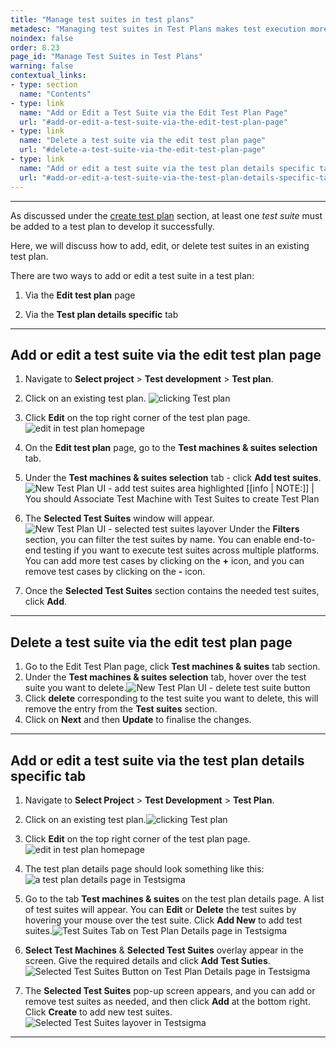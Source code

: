 ```yaml
---
title: "Manage test suites in test plans"
metadesc: "Managing test suites in Test Plans makes test execution more efficient. Learn how to add, remove, and organize test suites in test plans in Testsigma."
noindex: false
order: 8.23
page_id: "Manage Test Suites in Test Plans"
warning: false
contextual_links:
- type: section
  name: "Contents" 
- type: link
  name: "Add or Edit a Test Suite via the Edit Test Plan Page"
  url: "#add-or-edit-a-test-suite-via-the-edit-test-plan-page"
- type: link
  name: "Delete a test suite via the edit test plan page"
  url: "#delete-a-test-suite-via-the-edit-test-plan-page"
- type: link
  name: "Add or edit a test suite via the test plan details specific tab"
  url: "#add-or-edit-a-test-suite-via-the-test-plan-details-specific-tab"
---
```


---

As discussed under the [create test plan](https://testsigma.com/docs/test-management/test-plans/overview/) section, at least one *test suite* must be added to a test plan to develop it successfully.

Here, we will discuss how to add, edit, or delete test suites in an existing test plan.

There are two ways to add or edit a test suite in a test plan:

1. Via the **Edit test plan** page

2. Via the **Test plan details specific** tab

---

## **Add or edit a test suite via the edit test plan page**

1. Navigate to **Select project** > **Test development** > **Test plan**.
2. Click on an existing test plan. ![clicking Test plan](https://s3.amazonaws.com/static-docs.testsigma.com/new_images/projects/overview/ts_openingexistingtestplan.png)
3. Click **Edit** on the top right corner of the test plan page.![edit in test plan homepage](https://s3.amazonaws.com/static-docs.testsigma.com/new_images/projects/overview/ts_testplanedit.png)
4. On the **Edit test plan** page, go to the **Test machines & suites selection** tab.
5. Under the **Test machines & suites selection** tab - click **Add test suites**.![New Test Plan UI - add test suites area highlighted](https://s3.amazonaws.com/static-docs.testsigma.com/new_images/projects/overview/ts_addtestsuites.png)
[[info | NOTE:]]
| You should Associate Test Machine with Test Suites to create Test Plan

6. The **Selected Test Suites** window will appear.![New Test Plan UI - selected test suites layover](https://s3.amazonaws.com/static-docs.testsigma.com/new_images/test-management/test-plans/manage-test-suites/new-test-plan-ui-selected-test-suites-layover.png) 
Under the **Filters** section, you can filter the test suites by name. You can enable end-to-end testing if you want to execute test suites across multiple platforms. You can add more test cases by clicking on the **+** icon, and you can remove test cases by clicking on the **-** icon.
7. Once the **Selected Test Suites** section contains the needed test suites, click **Add**.

---

## **Delete a test suite via the edit test plan page**

1. Go to the Edit Test Plan page, click **Test machines & suites** tab section.
2. Under the **Test machines & suites selection** tab, hover over the test suite you want to delete.![New Test Plan UI - delete test suite button](https://s3.amazonaws.com/static-docs.testsigma.com/new_images/projects/overview/ts_testsuitesdelete.png)
3. Click **delete** corresponding to the test suite you want to delete, this will remove the entry from the **Test suites** section.
4. Click on **Next** and then **Update** to finalise the changes.

---

## **Add or edit a test suite via the test plan details specific tab**

1. Navigate to **Select Project** > **Test Development** > **Test Plan**.

2. Click on an existing test plan.![clicking Test plan](https://s3.amazonaws.com/static-docs.testsigma.com/new_images/projects/overview/ts_openingexistingtestplan.png)
3. Click **Edit** on the top right corner of the test plan page.![edit in test plan homepage](https://s3.amazonaws.com/static-docs.testsigma.com/new_images/projects/overview/ts_testplanedit.png)

4. The test plan details page should look something like this:![a test plan details page in Testsigma](https://docs.testsigma.com/images/manage-test-suites/test-plan-details-page-testsigma.png)

5. Go to the tab **Test machines & suites** on the test plan details page. A list of test suites will appear. You can **Edit** or **Delete** the test suites by hovering your mouse over the test suite. Click **Add New** to add test suites.![Test Suites Tab on Test Plan Details page in Testsigma](https://s3.amazonaws.com/static-docs.testsigma.com/new_images/projects/overview/ts_testsuitesmachines.png)

6. **Select Test Machines** & **Selected Test Suites** overlay appear in the screen. Give the required details and click **Add Test Suties**. ![Selected Test Suites Button on Test Plan Details page in Testsigma](https://s3.amazonaws.com/static-docs.testsigma.com/new_images/projects/overview/ts_addtestsuitesnew.png)

7. The **Selected Test Suites** pop-up screen appears, and you can add or remove test suites as needed, and then click **Add** at the bottom right. Click **Create** to add new test suites.![Selected Test Suites layover in Testsigma](https://docs.testsigma.com/images/manage-test-suites/selected-test-suites-layover-testsigma.png)

---